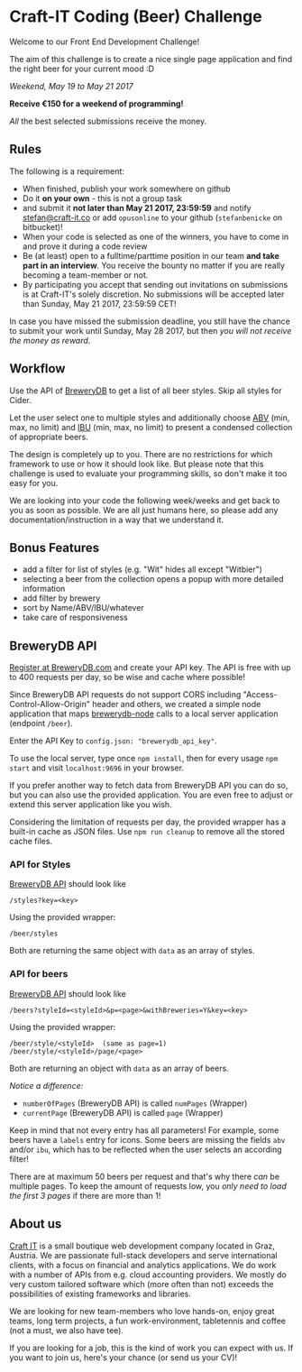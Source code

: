 # Craft-IT Coding (Beer) Challenge

Welcome to our Front End Development Challenge!

The aim of this challenge is to create a nice single page application and find
the right beer for your current mood :D

_Weekend, May 19 to May 21 2017_

__Receive €150 for a weekend of programming!__

_All_ the best selected submissions receive the money.

## Rules
The following is a requirement:

* When finished, publish your work somewhere on github
* Do it __on your own__ - this is not a group task
* and submit it __not later than May 21 2017, 23:59:59__ and notify stefan@craft-it.co or add `opusonline` to your github (`stefanbenicke` on bitbucket)!
* When your code is selected as one of the winners, you have to come in and prove it during a code review
* Be (at least) open to a fulltime/parttime position in our team __and take part in an interview__. You receive the bounty no matter if you are really becoming a team-member or not.
* By participating you accept that sending out invitations on submissions is at Craft-IT's solely discretion. No submissions will be accepted later than Sunday, May 21 2017, 23:59:59 CET!

In case you have missed the submission deadline, you still have the chance to submit your work until Sunday, May 28 2017, but then *you will not receive the money as reward*.

## Workflow
Use the API of [BreweryDB](http://www.brewerydb.com/developers/docs) to get a
list of all beer styles. Skip all styles for Cider.

Let the user select one to multiple styles and additionally choose
[ABV](https://en.wikipedia.org/wiki/Alcohol_by_volume) (min, max, no limit) and
[IBU](https://en.wikipedia.org/wiki/Beer_measurement#Bitterness) (min, max, no limit) to
present a condensed collection of appropriate beers.

The design is completely up to you. There are no restrictions for which framework to use
or how it should look like. But please note that this challenge is used to evaluate
your programming skills, so don't make it too easy for you.

We are looking into your code the following week/weeks and get back to you as soon as possible.
We are all just humans here, so please add any documentation/instruction in a way that we understand it.

## Bonus Features
- add a filter for list of styles (e.g. "Wit" hides all except "Witbier")
- selecting a beer from the collection opens a popup with more detailed information
- add filter by brewery
- sort by Name/ABV/IBU/whatever
- take care of responsiveness

## BreweryDB API
[Register at BreweryDB.com](https://www.brewerydb.com/auth/signup) and create your API key.
The API is free with up to 400 requests per day, so be wise and cache where possible!

Since BreweryDB API requests do not support CORS including "Access-Control-Allow-Origin"
header and others, we created a simple node application that maps
[brewerydb-node](https://github.com/ronandi/brewerydb-node) calls to a local server application (endpoint `/beer`).

Enter the API Key to `config.json: "brewerydb_api_key"`.

To use the local server, type once `npm install`, then for every usage `npm start` and visit `localhost:9696` in your browser.

If you prefer another way to fetch data from BreweryDB API you can do so, but you can also use
the provided application. You are even free to adjust or extend this server application like you wish.

Considering the limitation of requests per day, the provided wrapper has a built-in cache as JSON files.
Use `npm run cleanup` to remove all the stored cache files.

### API for Styles
[BreweryDB API](http://www.brewerydb.com/developers/docs-endpoint/style_index) should look like

```
/styles?key=<key>
```

Using the provided wrapper:

```
/beer/styles
```

Both are returning the same object with `data` as an array of styles.

### API for beers
[BreweryDB API](http://www.brewerydb.com/developers/docs-endpoint/beer_index) should look like

```
/beers?styleId=<styleId>&p=<page>&withBreweries=Y&key=<key>
```

Using the provided wrapper:

```
/beer/style/<styleId>  (same as page=1)
/beer/style/<styleId>/page/<page>
```


Both are returning an object with `data` as an array of beers.

*Notice a difference:*

- `numberOfPages` (BreweryDB API) is called `numPages` (Wrapper)
- `currentPage` (BreweryDB API) is called `page` (Wrapper)

Keep in mind that not every entry has all parameters! For example, some beers have
a `labels` entry for icons. Some beers are missing the fields `abv` and/or `ibu`,
which has to be reflected when the user selects an according filter!

There are at maximum 50 beers per request and that's why there *can* be multiple pages.
To keep the amount of requests low, you *only need to load the first 3 pages* if there are more than 1!

## About us
[Craft IT](http://www.craft-it.co/) is a small boutique web development company
located in Graz, Austria. We are passionate full-stack developers and serve
international clients, with a focus on financial and analytics applications. We
do work with a number of APIs from e.g. cloud accounting providers. We mostly do
very custom tailored software which (more often than not) exceeds the possibilities
of existing frameworks and libraries.

We are looking for new team-members who love hands-on, enjoy great teams, long
term projects, a fun work-environment, tabletennis and coffee (not a must, we also have tee).

If you are looking for a job, this is the kind of work you can expect with us.
If you want to join us, here's your chance (or send us your CV)!
